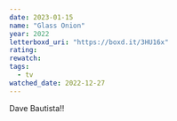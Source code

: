 ```yaml
---
date: 2023-01-15
name: "Glass Onion"
year: 2022
letterboxd_uri: "https://boxd.it/3HU16x"
rating: 
rewatch: 
tags:
  - tv
watched_date: 2022-12-27
---
```


Dave Bautista!!
